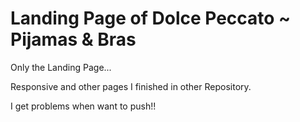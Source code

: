# Landing Page of Dolce Peccato ~ Pijamas &amp; Bras 

Only the Landing Page... 

Responsive and other pages I finished in other Repository. 

I get problems when want to push!!
